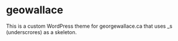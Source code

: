 # geowallace

This is a custom WordPress theme for georgewallace.ca that uses _s (underscrores) as a skeleton.